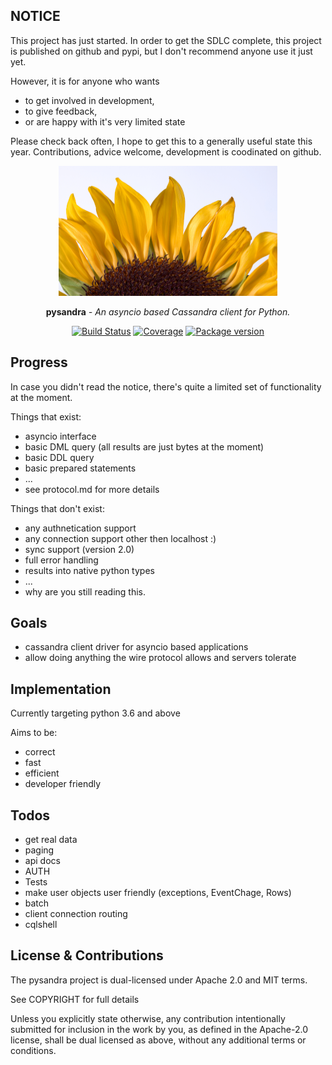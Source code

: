 ## NOTICE

This project has just started.  In order to get the SDLC complete, this project is published on github and pypi, but I don't recommend anyone use it just yet.

However, it is for anyone who wants

* to get involved in development,
* to give feedback,
* or are happy with it's very limited state

Please check back often, I hope to get this to a generally useful state this year.  Contributions, advice welcome, development is coodinated on github.

<p align="center">
  <a href="https://pysandra.readthedocs.org/"><img width="350" height="208" src="https://raw.githubusercontent.com/toppk/pysandra/master/docs/img/logo.png" alt='pysandra'></a>
</p>

<p align="center"><strong>pysandra</strong> <em>- An asyncio based Cassandra client for Python.</em></p>

<p align="center">
<a href="https://actions-badge.atrox.dev/toppk/pysandra/goto?ref=master"><img alt="Build Status" src="https://github.com/toppk/pysandra/workflows/Build%20Status/badge.svg" /></a>
<a href="https://codecov.io/gh/toppk/pysandra"><img src="https://codecov.io/gh/toppk/pysandra/branch/master/graph/badge.svg" alt="Coverage"></a>
<a href="https://pypi.org/project/pysandra/"><img src="https://badge.fury.io/py/pysandra.svg" alt="Package version"></a>
</p>

## Progress

In case you didn't read the notice, there's quite a limited set of functionality at the moment.

Things that exist:

* asyncio interface
* basic DML query (all results are just bytes at the moment)
* basic DDL query
* basic prepared statements
* ...
* see protocol.md for more details

Things that don't exist:
* any authnetication support
* any connection support other then localhost :)
* sync support (version 2.0)
* full error handling
* results into native python types
* ...
* why are you still reading this.


## Goals

* cassandra client driver for asyncio based applications
* allow doing anything the wire protocol allows and servers tolerate

## Implementation

Currently targeting python 3.6 and above

Aims to be:

* correct
* fast
* efficient
* developer friendly

## Todos

* get real data
* paging
* api docs
* AUTH
* Tests
* make user objects user friendly (exceptions, EventChage, Rows)
* batch
* client connection routing
* cqlshell


## License & Contributions

The pysandra project is dual-licensed under Apache 2.0 and MIT terms.
 
 See COPYRIGHT for full details

Unless you explicitly state otherwise, any contribution intentionally submitted
for inclusion in the work by you, as defined in the Apache-2.0 license, shall
be dual licensed as above, without any additional terms or conditions.
